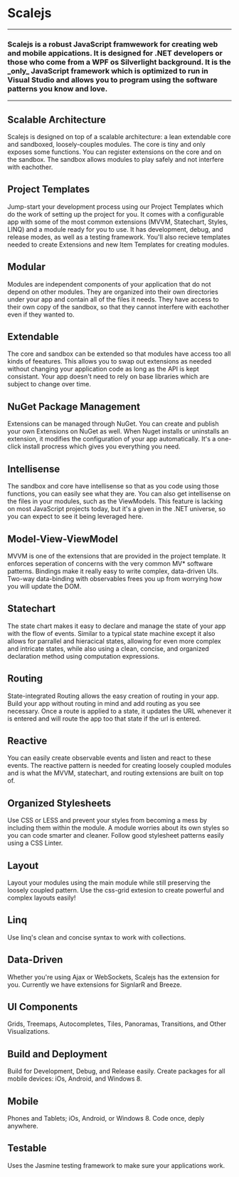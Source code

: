 # Scalejs

<hr>

<h3>Scalejs is a robust JavaScript framwework for creating web and mobile appications.
It is designed for .NET developers or those who come from a WPF os Silverlight background.
It is the _only_ JavaScript framework which is optimized to run in Visual Studio and
allows you to program using the software patterns you know and love.</h3>

<hr>

## Scalable Architecture

Scalejs is designed on top of a scalable architecture: a lean extendable core and sandboxed, loosely-couples modules.
The core is tiny and only exposes some functions. You can register extensions on the core and on the
sandbox. The sandbox allows modules to play safely and not interfere with eachother. 

## Project Templates

Jump-start your development process using our Project Templates which do the work of setting up the project for you.
It comes with a configurable app with some of the most common extensions (MVVM, Statechart, Styles, LINQ) and a
module ready for you to use. It has development, debug, and release modes, as well as a testing framework. 
You'll also recieve templates needed to create Extensions and new Item Templates for creating modules.

## Modular

Modules are independent components of your application that do not depend on other modules.
They are organized into their own directories under your app and contain all of the files it needs.
They have access to their own copy of the sandbox, so that they cannot interfere with eachother
even if they wanted to.

## Extendable

The core and sandbox can be extended so that modules have access too all kinds of feeatures. 
This allows you to swap out extensions as needed without changing your application code
as long as the API is kept consistant. Your app doesn't need to rely on base libraries
which are subject to change over time.

## NuGet Package Management

Extensions can be managed through NuGet. You can create and publish your own Extensions on NuGet as well.
When Nuget installs or uninstalls an extension, it modifies the configuration of your app automatically.
It's a one-click install procress which gives you everything you need.

## Intellisense

The sandbox and core have intellisense so that as you code using those functions, you can easily
see what they are. You can also get intellisense on the files in your modules, such as the ViewModels.
This feature is lacking on most JavaScript projects today, but it's a given in the .NET universe, 
so you can expect to see it being leveraged here.

## Model-View-ViewModel

MVVM is one of the extensions that are provided in the project template. It enforces seperation of concerns
with the very common MV* software patterns. Bindings make it really easy to write complex, data-driven UIs.
Two-way data-binding with observables frees you up from worrying how you will update the DOM.

## Statechart

The state chart makes it easy to declare and manage the state of your app with the flow of events.
Similar to a typical state machine except it also allows for parrallel and hieracical states,
allowing for even more complex and intricate states, while also using a clean, concise, and organized
declaration method using computation expressions.

## Routing

State-integrated Routing allows the easy creation of routing in your app. Build your app without
routing in mind and add routing as you see necessary. Once a route is applied to a state,
it updates the URL whenever it is entered and will route the app too that state if the url is entered.

## Reactive

You can easily create observable events and listen and react to these events. The reactive pattern
is needed for creating loosely coupled modules and is what the MVVM, statechart, and routing 
extensions are built on top of.

## Organized Stylesheets

Use CSS or LESS and prevent your styles from becoming a mess by including them within the module.
A module worries about its own styles so you can code smarter and cleaner. 
Follow good stylesheet patterns easily using a CSS Linter.

## Layout

Layout your modules using the main module while still preserving the loosely coupled pattern.
Use the css-grid extesion to create powerful and complex layouts easily!

## Linq

Use linq's clean and concise syntax to work with collections. 

## Data-Driven

Whether you're using Ajax or WebSockets, Scalejs has the extension for you.
Currently we have extensions for SignlarR and Breeze.

## UI Components

Grids, Treemaps, Autocompletes, Tiles, Panoramas, Transitions, and Other Visualizations.

## Build and Deployment

Build for Development, Debug, and Release easily. Create packages for all mobile devices:
iOs, Android, and Windows 8.

## Mobile

Phones and Tablets; iOs, Android, or Windows 8. Code once, deply anywhere.

## Testable

Uses the Jasmine testing framework to make sure your applications work.